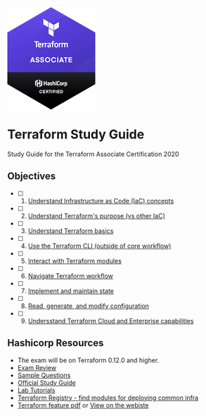 <img align="center" src="tf-logo.png">

# Terraform Study Guide

Study Guide for the Terraform Associate Certification 2020

## Objectives

- [ ] 1. [Understand Infrastructure as Code (IaC) concepts](/Objective%201%20&%202/Iac.md)
- [ ] 2. [Understand Terraform's purpose (vs other IaC)](/Objective%201%20&%202/Iac.md)
- [ ] 3. [Understand Terraform basics](/Objective%203/terraform-basics.md)
- [ ] 4. [Use the Terraform CLI (outside of core workflow)](/Objective%204/terraform-cli.md)
- [ ] 5. [Interact with Terraform modules](/Objective%205/modules.md)
- [ ] 6. [Navigate Terraform workflow](/Objective%206/workflow.md)
- [ ] 7. [Implement and maintain state](/Objective%207/manage-state.md)
- [ ] 8. [Read, generate, and modify configuration](/Objective%208/hcl-features.md)
- [ ] 9. [Undersstand Terraform Cloud and Enterprise capabilities](/Objective%209/cloud-and-enterprise.md)

## Hashicorp Resources

- The exam will be on Terraform 0.12.0 and higher.
- [Exam Review](https://learn.hashicorp.com/terraform/certification/terraform-associate-review)
- [Sample Questions](/Sample%20Questions%20/Question-Answer.md)
- [Official Study Guide](https://learn.hashicorp.com/tutorials/terraform/associate-study)
- [Lab Tutorials](https://learn.hashicorp.com/tutorials/terraform/infrastructure-as-code?in=terraform/aws-get-started)
- [Terraform Registry - find modules for deploying common infra](https://registry.terraform.io/)
- [Terraform feature pdf](/tf-feature-table.pdf) or [View on the webiste](https://www.hashicorp.com/products/terraform/pricing/)
